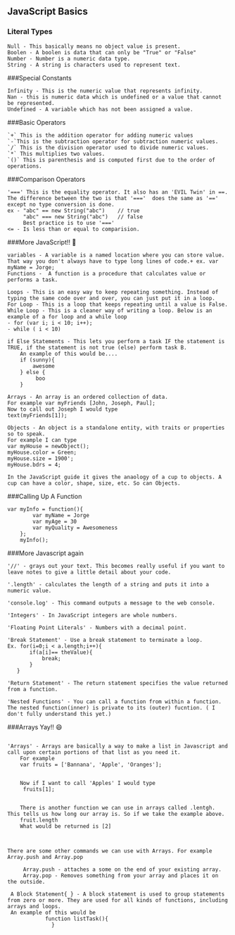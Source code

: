 ## JavaScript Basics

### Literal Types

    Null - This basically means no object value is present.
    Boolen - A boolen is data that can only be "True" or "False"
    Number - Number is a numeric data type.
    String - A string is characters used to represent text.


###Special Constants

    Infinity - This is the numeric value that represents infinity.
    Nan - this is numeric data which is undefined or a value that cannot be represented.
    Undefined - A variable which has not been assigned a value.

###Basic Operators

    `+` This is the addition operator for adding numeric values
    `-`This is the subtraction operator for subtraction numeric values.
    `/` This is the division operator used to divide numeric values.
    `*` This multiplies two values.
    `()` This is parenthesis and is computed first due to the order of operations.
    
    
    
###Comparison Operators

    '===' This is the equality operator. It also has an 'EVIL Twin' in ==. The difference between the two is that '==='  does the same as '==' except no type conversion is done.
    ex - "abc" == new String("abc")    // true
         "abc" === new String("abc")   // false
         Best practice is to use '==='
    <= - Is less than or equal to comparision.

###More JavaScript!! :grimacing:
```
variables - A variable is a named location where you can store value. That way you don't always have to type long lines of code.+ ex. var myName = Jorge; 
Functions -  A function is a procedure that calculates value or performs a task.
```    

```
Loops - This is an easy way to keep repeating something. Instead of typing the same code over and over, you can just put it in a loop.
For Loop - This is a loop that keeps repeating until a value is False.
While Loop - This is a cleaner way of writing a loop. Below is an example of a for loop and a while loop
- for (var i; i < 10; i++);
- while ( i < 10)
```

```   
if Else Statements - This lets you perform a task IF the statement is TRUE, if the statement is not true (else) perform task B.
    An example of this would be....
    if (sunny){
        awesome
    } else {
         boo
    }
```    

```
Arrays - An array is an ordered collection of data. 
For example var myFriends [John, Joseph, Paul];
Now to call out Joseph I would type
text(myFriends[1]);
```    

```
Objects - An object is a standalone entity, with traits or properties so to speak.
For example I can type
var myHouse = newObject();
myHouse.color = Green;
myHouse.size = 1900';
myHouse.bdrs = 4;
    
In the JavaScript guide it gives the anaology of a cup to objects. A cup can have a color, shape, size, etc. So can Objects.

```     
     
     
     
     
###Calling Up A Function

```
var myInfo = function(){
        var myName = Jorge
        var myAge = 30
        var myQuality = Awesomeness
    };
    myInfo();
```



###More Javascript again

 ```
'//' - grays out your text. This becomes really useful if you want to leave notes to give a little detail about your code.

'.length' - calculates the length of a string and puts it into a numeric value.

'console.log' - This command outputs a message to the web console.

'Integers' - In JavaScript integers are whole numbers.

'Floating Point Literals' - Numbers with a decimal point.

'Break Statement' - Use a break statement to terminate a loop. 
Ex. for(i=0;i < a.length;i++){
        if(a[i]== theValue){
            break;
        }
    }
    
'Return Statement' - The return statement specifies the value returned from a function.

'Nested Functions' - You can call a function from within a function. The nested function(inner) is private to its (outer) fucntion. ( I don't fully understand this yet.)
```    
    
    
    
###Arrays Yay!! :smile:

```

'Arrays' - Arrays are basically a way to make a list in Javascript and call upon certain portions of that list as you need it.
    For example
    var fruits = ['Bannana', 'Apple', 'Oranges'];
    

    Now if I want to call 'Apples' I would type
     fruits[1];
     
```
     
```   
    There is another function we can use in arrays called .lentgh. This tells us how long our array is. So if we take the example above.
    fruit.length
    What would be returned is [2]

    
    
There are some other commands we can use with Arrays. For example Array.push and Array.pop

     Array.push - attaches a some on the end of your existing array. 
     Array.pop - Removes something from your array and places it on the outside.
```

``` 
 A Block Statement{ } - A block statement is used to group statements from zero or more. They are used for all kinds of functions, including arrays and loops.
 An example of this would be 
            function listTask(){
              }
              
